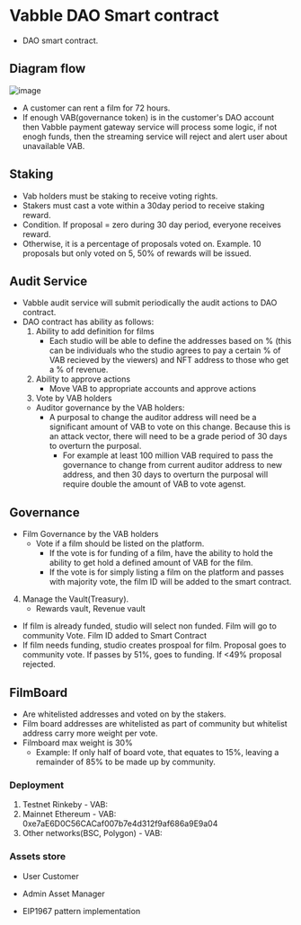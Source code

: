 # Vabble DAO Smart contract

- DAO smart contract.

## Diagram flow
![image](https://user-images.githubusercontent.com/44410798/172245583-e01f3d29-46f1-4fda-864c-4a52d4e190bc.png)

- A customer can rent a film for 72 hours.
- If enough VAB(governance token) is in the customer's DAO account then Vabble payment gateway service will process some logic, if not enogh funds, then the streaming service will reject and alert user about unavailable VAB.

## Staking
- Vab holders must be staking to receive voting rights.
- Stakers must cast a vote within a 30day period to receive staking reward.
- Condition. If proposal = zero during 30 day period, everyone receives reward.
- Otherwise, it is a percentage of proposals voted on. Example. 10 proposals but only voted on 5, 50% of rewards will be issued.

## Audit Service
- Vabble audit service will submit periodically the audit actions to DAO contract.
- DAO contract has ability as follows:
  1) Ability to add definition for films
      - Each studio will be able to define the addresses based on % (this can be individuals who the studio agrees to pay a certain % of VAB recieved by the viewers) and NFT address to those who get a % of revenue.
  2) Ability to approve actions
      - Move VAB to appropriate accounts and approve actions
  3) Vote by VAB holders
    - Auditor governance by the VAB holders:
      - A purposal to change the auditor address will need be a significant amount of VAB to vote on this change. Because this is an attack vector, there will need to be a grade period of 30 days to overturn the purposal. 
        - For example at least 100 million VAB required to pass the governance to change from current auditor address to new address, and then 30 days to overturn the purposal will require double the amount of VAB to vote agenst.
 
 ## Governance
 - Film Governance by the VAB holders
      - Vote if a film should be listed on the platform.
        - If the vote is for funding of a film, have the ability to hold the ability to get hold a defined amount of VAB for the film.
        - If the vote is for simply listing a film on the platform and passes with majority vote, the film ID will be added to the smart contract.
  4) Manage the Vault(Treasury).
      - Rewards vault, Revenue vault
  - If film is already funded, studio will select non funded. Film will go to community Vote. Film ID added to Smart Contract
  - If film needs funding, studio creates prospoal for film. Proposal goes to community vote. If passes by 51%, goes to funding. If <49% proposal rejected.

 ## FilmBoard
 - Are whitelisted addresses and voted on by the stakers.
 - Film board addresses are whitelisted as part of community but whitelist address carry more weight per vote.
 - Filmboard max weight is 30%
    - Example: If only half of board vote, that equates to 15%, leaving a remainder of 85% to be made up by community.
      

### Deployment
  1) Testnet Rinkeby
    - VAB:   
  2) Mainnet Ethereum
    - VAB: 0xe7aE6D0C56CACaf007b7e4d312f9af686a9E9a04
  3) Other networks(BSC, Polygon)
    - VAB: 

### Assets store
  - User
    Customer
  - Admin
    Asset Manager



- EIP1967 pattern implementation
